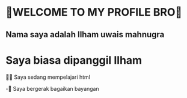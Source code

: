 # 🤖WELCOME TO MY PROFILE BRO🤖

## Nama saya adalah Ilham uwais mahnugra
# Saya biasa dipanggil Ilham

🏃‍♂️ Saya sedang mempelajari html

-🥷 Saya bergerak bagaikan bayangan


